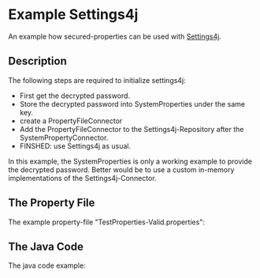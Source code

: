 # Example Settings4j

An example how secured-properties can be used with [Settings4j](http://settings4j.org).

<!-- MACRO{toc} -->

## Description

The following steps are required to initialize settings4j:

  * First get the decrypted password.
  * Store the decrypted password into SystemProperties under the same key.
  * create a PropertyFileConnector
  * Add the PropertyFileConnector to the Settings4j-Repository after the SystemPropertyConnector.
  * FINSHED: use Settings4j as usual.

In this example, the SystemProperties is only a working example to provide the decrypted password.
Better would be to use a custom in-memory implementations of the Settings4j-Connector.  
  
## The Property File

The example property-file "TestProperties-Valid.properties":

<!-- MACRO{snippet|id=configExample|file=src/test/data/TestProperties-Valid.properties} -->

## The Java Code

The java code example:

<!-- MACRO{snippet|id=configExample|file=src/test/java/net/brabenetz/lib/securedproperties/snippets/Settings4jExampleTest.java} -->




